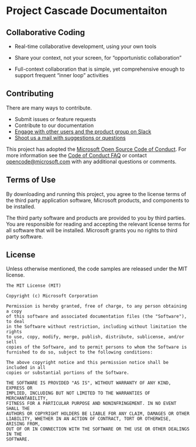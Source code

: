 
# Project Cascade Documentaiton

## Collaborative Coding

- Real-time collaborative development, using your own tools


- Share your context, not your screen, for “opportunistic collaboration”


- Full-context collaboration that is simple, yet comprehensive enough to support frequent “inner loop” activities

## Contributing
There are many ways to contribute.
- Submit issues or feature requests
- Contribute to our documentation
- [Engage with other users and the product group on Slack](http://project-cascade.slack.com)
- [Shoot us a mail with suggestions or questions](mailto:project-cascade@microsoft.com)

This project has adopted the [Microsoft Open Source Code of Conduct](https://opensource.microsoft.com/codeofconduct/).
For more information see the [Code of Conduct FAQ](https://opensource.microsoft.com/codeofconduct/faq/) or
contact [opencode@microsoft.com](mailto:opencode@microsoft.com) with any additional questions or comments.

## Terms of Use
By downloading and running this project, you agree to the license terms of the third party application software, Microsoft products, and components to be installed.

The third party software and products are provided to you by third parties. You are responsible for reading and accepting the relevant license terms for all software that will be installed. Microsoft grants you no rights to third party software.

## License
Unless otherwise mentioned, the code samples are released under the MIT license.

```
The MIT License (MIT)

Copyright (c) Microsoft Corporation

Permission is hereby granted, free of charge, to any person obtaining a copy
of this software and associated documentation files (the "Software"), to deal
in the Software without restriction, including without limitation the rights
to use, copy, modify, merge, publish, distribute, sublicense, and/or sell
copies of the Software, and to permit persons to whom the Software is
furnished to do so, subject to the following conditions:

The above copyright notice and this permission notice shall be included in all
copies or substantial portions of the Software.

THE SOFTWARE IS PROVIDED "AS IS", WITHOUT WARRANTY OF ANY KIND, EXPRESS OR
IMPLIED, INCLUDING BUT NOT LIMITED TO THE WARRANTIES OF MERCHANTABILITY,
FITNESS FOR A PARTICULAR PURPOSE AND NONINFRINGEMENT. IN NO EVENT SHALL THE
AUTHORS OR COPYRIGHT HOLDERS BE LIABLE FOR ANY CLAIM, DAMAGES OR OTHER
LIABILITY, WHETHER IN AN ACTION OF CONTRACT, TORT OR OTHERWISE, ARISING FROM,
OUT OF OR IN CONNECTION WITH THE SOFTWARE OR THE USE OR OTHER DEALINGS IN THE
SOFTWARE.
```
